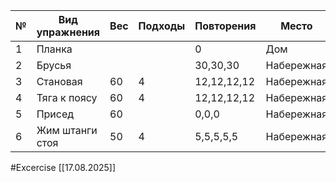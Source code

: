
| №   | Вид упражнения  | Вес | Подходы | Повторения  | Место      |
| --- | --------------- | --- | ------- | ----------- | ---------- |
| 1   | Планка          |     |         | 0           | Дом        |
| 2   | Брусья          |     |         | 30,30,30    | Набережная |
| 3   | Становая        | 60  | 4       | 12,12,12,12 | Набережная |
| 4   | Тяга к поясу    | 60  | 4       | 12,12,12,12 | Набережная |
| 5   | Присед          | 60  |         | 0,0,0       | Набережная |
| 6   | Жим штанги стоя | 50  | 4       | 5,5,5,5,5   | Набережная |

#Excercise
[[17.08.2025]]